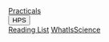 <div class="navbar">
  <a href="Practicals">Practicals</a>
  <div class="dropdown">
    <button class="dropbtn">HPS 
      <i class="fa fa-caret-down"></i>
    </button>
    <div class="dropdown-content">
      <a href="HPS/ReadingList">Reading List</a>
      <a href="HPS/WhatIsScience">WhatIsScience</a>
    </div>
  </div> 
</div>

